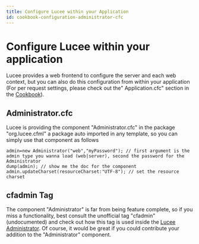 ```yaml
---
title: Configure Lucee within your Application
id: cookbook-configuration-administrator-cfc
---
```


# Configure Lucee within your application #

Lucee provides a web frontend to configure the server and each web context, but you can also do this configuration from within your application
(For per request settings, please check out the" Application.cfc" section in the [Cookbook](/guides/cookbooks.html)).

## Administrator.cfc ##

Lucee is providing the component "Administrator.cfc" in the package "org.lucee.cfml" a package auto imported in any template, so you can simply use that component as follows

```cfs
admin=new Administrator("web","myPassword"); // first argument is the admin type you wanna load (web|server), second the password for the Administrator
dump(admin); // show me the doc for the component
admin.updateCharset(resourceCharset:"UTF-8"); // set the resource charset

```

## cfadmin Tag ##

The component "Administrator" is far from being feature complete, so if you miss a functionality, best consult the unofficial tag "cfadmin" (undocumented) and check out how this tag is used inside the [Lucee Administrator](https://github.com/lucee/Lucee/blob/5.2/core/src/main/java/resource/component/org/lucee/cfml/Administrator.cfc).
Of course, it would be great if you could contribute your addition to the "Administrator" component.
